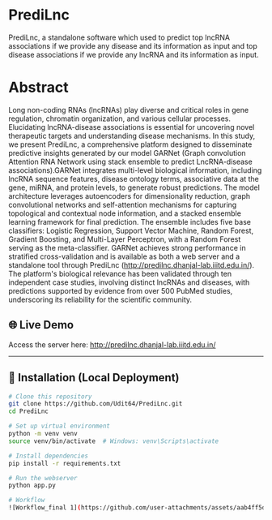 # PrediLnc
PrediLnc, a standalone software which used to predict top lncRNA associations if we provide any disease and its information as input and top disease associations if we provide any lncRNA and its information as input.

# Abstract
Long non-coding RNAs (lncRNAs) play diverse and critical roles in gene regulation, chromatin organization, and various cellular processes. Elucidating lncRNA-disease associations is essential for uncovering novel therapeutic targets and understanding disease mechanisms. In this study, we present PrediLnc, a comprehensive platform designed to disseminate predictive insights generated by our model GARNet (Graph convolution Attention RNA Network using stack ensemble to predict LncRNA-disease associations).GARNet integrates multi-level biological information, including lncRNA sequence features, disease ontology terms, associative data at the gene, miRNA, and protein levels, to generate robust predictions. The model architecture leverages autoencoders for dimensionality reduction, graph convolutional networks and self-attention mechanisms for capturing topological and contextual node information, and a stacked ensemble learning framework for final prediction. The ensemble includes five base classifiers: Logistic Regression, Support Vector Machine, Random Forest, Gradient Boosting, and Multi-Layer Perceptron, with a Random Forest serving as the meta-classifier. GARNet achieves strong performance in stratified cross-validation and is available as both a web server and a standalone tool through PrediLnc (http://predilnc.dhanjal-lab.iiitd.edu.in/). The platform's biological relevance has been validated through ten independent case studies, involving distinct lncRNAs and diseases, with predictions supported by evidence from over 500 PubMed studies, underscoring its reliability for the scientific community.

## 🌐 Live Demo

Access the server here: http://predilnc.dhanjal-lab.iiitd.edu.in/


---

## 🚀 Installation (Local Deployment)

```bash
# Clone this repository
git clone https://github.com/Udit64/PrediLnc.git
cd PrediLnc

# Set up virtual environment
python -m venv venv
source venv/bin/activate  # Windows: venv\Scripts\activate

# Install dependencies
pip install -r requirements.txt

# Run the webserver
python app.py

# Workflow
![Workflow_final 1](https://github.com/user-attachments/assets/aab4ff5d-640d-4396-9203-43b33a50358d)

